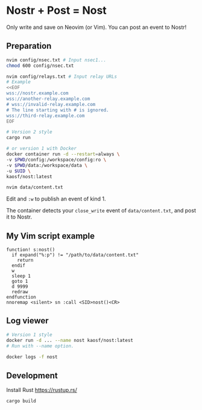 # Nostr + Post = Nost

Only write and save on Neovim (or Vim). You can post an event to Nostr!

## Preparation

```sh
nvim config/nsec.txt # Input nsec1...
chmod 600 config/nsec.txt

nvim config/relays.txt # Input relay URLs
# Example
<<EOF
wss://nostr.example.com
wss://another-relay.example.com
# wss://invalid-relay.example.com
# The line starting with # is ignored.
wss://third-relay.example.com
EOF

# Version 2 style
cargo run

# or version 1 with Docker
docker container run -d --restart=always \
-v $PWD/config:/workspace/config:ro \
-v $PWD/data:/workspace/data \
-u $UID \
kaosf/nost:latest

nvim data/content.txt
```

Edit and `:w` to publish an event of kind 1.

The container detects your `close_write` event of `data/content.txt`, and post it to Nostr.

## My Vim script example

```vim
function! s:nost()
  if expand("%:p") != "/path/to/data/content.txt"
    return
  endif
  w
  sleep 1
  goto 1
  d 9999
  redraw
endfunction
nnoremap <silent> sn :call <SID>nost()<CR>
```

## Log viewer

```sh
# Version 1 style
docker run -d ... --name nost kaosf/nost:latest
# Run with --name option.

docker logs -f nost
```

## Development

Install Rust https://rustup.rs/

```sh
cargo build
```
